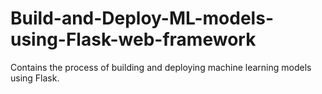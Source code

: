 # Build-and-Deploy-ML-models-using-Flask-web-framework
Contains the process of building and deploying machine learning models using Flask.
